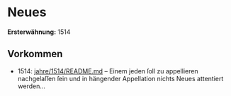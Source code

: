 # Neues

**Ersterwähnung:** 1514

## Vorkommen
- 1514: [jahre/1514/README.md](../jahre/1514/README.md) – Einem jeden ſoll zu
appellieren nachgelaſſen ſein und in hängender Appellation
nichts Neues attentiert werden...
